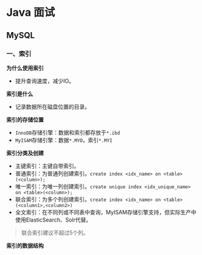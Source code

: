 # Java 面试


<!--more-->

## MySQL

### 一、索引

**为什么使用索引**

- 提升查询速度，减少IO。

**索引是什么**

- 记录数据所在磁盘位置的目录。

**索引的存储位置**

- `InnoDB`存储引擎：数据和索引都存放于`*.ibd`
- `MyISAM`存储引擎：数据`*.MYD`，索引`*.MYI`

**索引分类及创建**

- 主键索引：主键自带索引。
- 普通索引：为普通列创建索引。`create index <idx_name> on <table>(<column>);`
- 唯一索引：为唯一列创建索引。`create unique index <idx_unique_name> on <table>(<column>);`
- 联合索引：为多个列创建索引。`create index <idx_name> on <table>(<column1>,<column2>)`
- 全文索引：在不同列或不同表中查询，MyISAM存储引擎支持，但实际生产中使用ElasticSearch、Solr代替。

> 联合索引建议不超过5个列。

**索引的数据结构**


